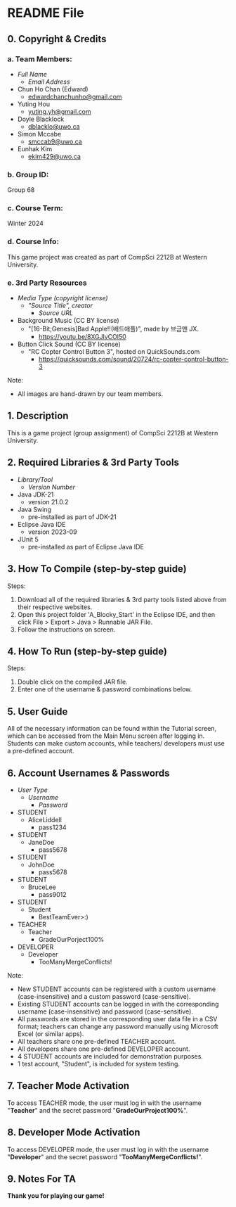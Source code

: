 # README File

## 0. Copyright & Credits

### a. Team Members:

* *Full Name*
  * *Email Address*
* Chun Ho Chan (Edward)
  * edwardchanchunho@gmail.com
* Yuting Hou
  * yuting.yh@gmail.com
* Doyle Blacklock
  * dblacklo@uwo.ca
* Simon Mccabe
  * smccab9@uwo.ca
* Eunhak Kim
  * ekim429@uwo.ca

### b. Group ID:

Group 68  

### c. Course Term:

Winter 2024  

### d. Course Info:

This game project was created as part of CompSci 2212B at Western University.  

### e. 3rd Party Resources

* *Media Type (copyright license)*
  * *"Source Title", creator*
    * *Source URL*
* Background Music (CC BY license)
  * "[16-Bit;Genesis]Bad Apple!!(배드애플)", made by 브금맨 JX.
    * https://youtu.be/8XGJlvCOl50
* Button Click Sound (CC BY license)
  * "RC Copter Control Button 3", hosted on QuickSounds.com
    * https://quicksounds.com/sound/20724/rc-copter-control-button-3

Note:  
* All images are hand-drawn by our team members.  

## 1. Description

This is a game project (group assignment) of CompSci 2212B at Western University.  

## 2. Required Libraries & 3rd Party Tools

* *Library/Tool*
  * *Version Number*
* Java JDK-21
  * version 21.0.2
* Java Swing
  * pre-installed as part of JDK-21
* Eclipse Java IDE
  * version 2023-09
* JUnit 5
  * pre-installed as part of Eclipse Java IDE

## 3. How To Compile (step-by-step guide)

Steps:  
1. Download all of the required libraries & 3rd party tools listed above from their respective websites.  
2. Open this project folder 'A_Blocky_Start' in the Eclipse IDE, and then click File > Export > Java > Runnable JAR File.  
3. Follow the instructions on screen.  

## 4. How To Run (step-by-step guide)

Steps:  
1. Double click on the compiled JAR file.  
2. Enter one of the username & password combinations below.  

## 5. User Guide

All of the necessary information can be found within the Tutorial screen, which can be accessed from the Main Menu screen after logging in.  
Students can make custom accounts, while teachers/ developers must use a pre-defined account.  

## 6. Account Usernames & Passwords

* *User Type*
  * *Username*
    * *Password*
* STUDENT
  * AliceLiddell
    * pass1234
* STUDENT
  * JaneDoe
    * pass5678
* STUDENT
  * JohnDoe
    * pass5678
* STUDENT
  * BruceLee
    * pass9012
* STUDENT
  * Student
    * BestTeamEver>:)
* TEACHER
  * Teacher
    * GradeOurPorject100%
* DEVELOPER
  * Developer
    * TooManyMergeConflicts!

Note:  
* New STUDENT accounts can be registered with a custom username (case-insensitive) and a custom password (case-sensitive).  
* Existing STUDENT accounts can be logged in with the corresponding username (case-insensitive) and password (case-sensitive).  
* All passwords are stored in the corresponding user data file in a CSV format; teachers can change any password manually using Microsoft Excel (or similar apps).  
* All teachers share one pre-defined TEACHER account.  
* All developers share one pre-defined DEVELOPER account.  
* 4 STUDENT accounts are included for demonstration purposes.  
* 1 test account, "Student", is included for system testing.  

## 7. Teacher Mode Activation

To access TEACHER mode, the user must log in with the username "**Teacher**" and the secret password "**GradeOurProject100%**".  

## 8. Developer Mode Activation

To access DEVELOPER mode, the user must log in with the username "**Developer**" and the secret password "**TooManyMergeConflicts!**".  

## 9. Notes For TA

**Thank you for playing our game!**  
